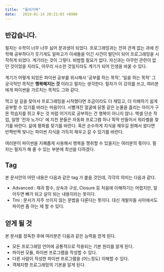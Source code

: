 ```yaml
---
title:  "들어가며"
date:   2019-01-14 20:21:03 +0900
---
```

 



## 반갑습니다.
필자는 수학이 너무 너무 싫어 문과생이 되었다. 프로그래밍과는 전혀 관계 없는 과에 진학해 공부하다가
웃기게도 알파고가 이세돌을 이긴 사건이 발단이 되어 프로그래밍을 시작하게 되었다. 계기라는 것이 그렇다. 
비범할 필요가 없다. 자신과는 아무런 관련이 없던 것이었을 지라도, 아무리 사소한 것일지라도
계기가 되어 인생을 바꿀 수 있다.
<br><br>
계기가 어떻게 되었든 파이썬 공부를 위시해서 '공부를 하는 목적', '일을 하는 목적' 
그 궁극적인 목적은 **행복해지는 것** 이라고 필자는 생각한다.
필자가 이 강의를 쓰고, 여러분에게 파이썬을 가르치는 목적도 그와 같다.
<br><br>
먹고 살 길을 찾아서 프로그래밍을 시작했다면 조금이라도 더 재밌고, 더 이해하기 쉽게 공부할 수 있기를 바라는 마음이다.
시뻘개진 얼굴에 닭똥 같은 눈물을 흘리는 아이가 구몬 학습지를 쥐고 푸는 것 처럼 
어거지로 공부하는 건 행복이 아니지 않나.
엑셀 단순 작업, 일명 '전자 노가다' 에 지친 분들은 자동화 프로그램 하나 뚝딱 만들어서 워라벨을 찾기를 바란다.
삶에 평화를 찾기를 바란다.
혹은 순수하게 지식을 채우길 원해서 왔다면 반짝반짝 빛나는 파이썬 지식을 가득히 채우고 갈 수 있기를 바란다.
<br><br>
여러분이 파이썬을 지혜롭게 사용해서 행복을 쟁취할 수 있을지는 여러분의 몫이다.
필자는 필자가 해 줄 수 있는 부분에 최선을 다하겠다.


## Tag 
본 문서안의 어떤 내용은 다음과 같은 tag 가 붙을 것인데, 각각의 의미는 다음과 같다.
* Advanced : 재귀 함수, 상속과 구성, Closure 등 처음에 이해하기는 
어렵지만, 알아두면 뼈가 되고 살이 되는 내용이라는 뜻이다.
* Tmi : 문서가 자주 쓰이지 않는 문법을 다룬다는 뜻이다. 대신 개발자들 사이에서도 파이썬 좀 아는 체 할 수 있다. 


## 얻게 될 것
본 문서를 정독한 후에 여러분은 다음과 같은 능력을 얻게 된다.
* 모든 프로그래밍 언어에 공통적으로 적용되는 기본 원리를 알게 된다.
* 파이썬 모듈, 파이썬 프로그램을 작성할 수 있다.
* 다른 사람이 작성한 파이썬 프로그램을 (어느정도) 이해할 수 있다.
* 객체지향 프로그래밍의 기본을 알게 된다.
